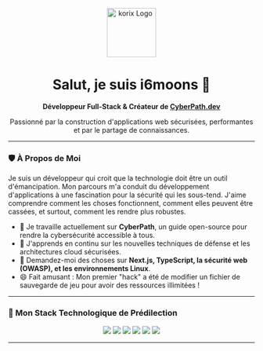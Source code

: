 <!-- README.md de votre profil GitHub -->

<div align="center">
  <img src="https://korix.versel.app/public/images/logo.png" alt="korix Logo" width="100"/>
  <h1>Salut, je suis i6moons 👋</h1>
  <p><strong>Développeur Full-Stack & Créateur de <a href="https://korix.versel.app">CyberPath.dev</a></strong></p>
  <p>Passionné par la construction d'applications web sécurisées, performantes et par le partage de connaissances.</p>
</div>

---

### 🛡️ À Propos de Moi

Je suis un développeur qui croit que la technologie doit être un outil d'émancipation. Mon parcours m'a conduit du développement d'applications à une fascination pour la sécurité qui les sous-tend. J'aime comprendre comment les choses fonctionnent, comment elles peuvent être cassées, et surtout, comment les rendre plus robustes.

- 🔭 Je travaille actuellement sur **CyberPath**, un guide open-source pour rendre la cybersécurité accessible à tous.
- 🌱 J'apprends en continu sur les nouvelles techniques de défense et les architectures cloud sécurisées.
- 💬 Demandez-moi des choses sur **Next.js, TypeScript, la sécurité web (OWASP), et les environnements Linux**.
- 😄 Fait amusant : Mon premier "hack" a été de modifier un fichier de sauvegarde de jeu pour avoir des ressources illimitées !

---

### 🚀 Mon Stack Technologique de Prédilection

<div align="center">
  <a href="https://www.typescriptlang.org/" target="_blank"><img src="https://img.shields.io/badge/TypeScript-3178C6?style=for-the-badge&logo=typescript&logoColor=white" /></a>
  <a href="https://nextjs.org/" target="_blank"><img src="https://img.shields.io/badge/Next.js-000000?style=for-the-badge&logo=next.js&logoColor=white" /></a>
  <a href="https://reactjs.org/" target="_blank"><img src="https://img.shields.io/badge/React-61DAFB?style=for-the-badge&logo=react&logoColor=black" /></a>
  <a href="https://tailwindcss.com/" target="_blank"><img src="https://img.shields.io/badge/Tailwind_CSS-38B2AC?style=for-the-badge&logo=tailwind-css&logoColor=white" /></a>
  <a href="https://www.postgresql.org/" target="_blank"><img src="https://img.shields.io/badge/PostgreSQL-336791?style=for-the-badge&logo=postgresql&logoColor=white" /></a>
  <a href="https://www.docker.com/" target="_blank"><img src="https://img.shields.io/badge/Docker-2496ED?style=for-the-badge&logo=docker&logoColor=white" /></a>
</div>

---

